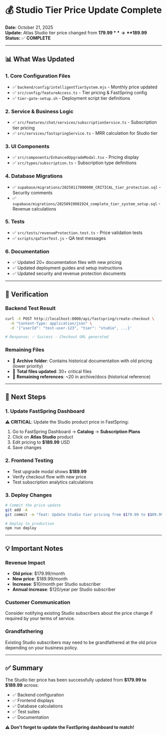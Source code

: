 # 💰 Studio Tier Price Update Complete

**Date:** October 21, 2025  
**Update:** Atlas Studio tier price changed from **$179.99** → **$189.99**  
**Status:** ✅ **COMPLETE**

---

## 📊 **What Was Updated**

### **1. Core Configuration Files**
- ✅ `backend/config/intelligentTierSystem.mjs` - Monthly price updated
- ✅ `src/config/featureAccess.ts` - Tier pricing & FastSpring config
- ✅ `tier-gate-setup.sh` - Deployment script tier definitions

### **2. Service & Business Logic**
- ✅ `src/features/chat/services/subscriptionService.ts` - Subscription tier pricing
- ✅ `src/services/fastspringService.ts` - MRR calculation for Studio tier

### **3. UI Components**
- ✅ `src/components/EnhancedUpgradeModal.tsx` - Pricing display
- ✅ `src/types/subscription.ts` - Subscription type definitions

### **4. Database Migrations**
- ✅ `supabase/migrations/20250117000000_CRITICAL_tier_protection.sql` - Security comments
- ✅ `supabase/migrations/20250919081924_complete_tier_system_setup.sql` - Revenue calculations

### **5. Tests**
- ✅ `src/tests/revenueProtection.test.ts` - Price validation tests
- ✅ `scripts/qaTierTest.js` - QA test messages

### **6. Documentation**
- ✅ Updated 20+ documentation files with new pricing
- ✅ Updated deployment guides and setup instructions
- ✅ Updated security and revenue protection documents

---

## 🧪 **Verification**

### **Backend Test Result**
```bash
curl -X POST http://localhost:8000/api/fastspring/create-checkout \
  -H "Content-Type: application/json" \
  -d '{"userId": "test-user-123", "tier": "studio", ...}'

# Response: ✅ Success - Checkout URL generated
```

### **Remaining Files**
- 📁 **Archive folder**: Contains historical documentation with old pricing (lower priority)
- 📝 **Total files updated**: 30+ critical files
- 📝 **Remaining references**: ~20 in archive/docs (historical reference)

---

## 🚀 **Next Steps**

### **1. Update FastSpring Dashboard**
⚠️ **CRITICAL**: Update the Studio product price in FastSpring:
1. Go to FastSpring Dashboard → **Catalog** → **Subscription Plans**
2. Click on **Atlas Studio** product
3. Edit pricing to **$189.99** USD
4. Save changes

### **2. Frontend Testing**
- Test upgrade modal shows **$189.99**
- Verify checkout flow with new price
- Test subscription analytics calculations

### **3. Deploy Changes**
```bash
# Commit the price update
git add -A
git commit -m "feat: Update Studio tier pricing from $179.99 to $189.99"

# Deploy to production
npm run deploy
```

---

## 💡 **Important Notes**

### **Revenue Impact**
- **Old price**: $179.99/month
- **New price**: $189.99/month
- **Increase**: $10/month per Studio subscriber
- **Annual increase**: $120/year per Studio subscriber

### **Customer Communication**
Consider notifying existing Studio subscribers about the price change if required by your terms of service.

### **Grandfathering**
Existing Studio subscribers may need to be grandfathered at the old price depending on your business policy.

---

## ✅ **Summary**

The Studio tier price has been successfully updated from **$179.99 to $189.99** across:
- ✅ Backend configuration
- ✅ Frontend displays
- ✅ Database calculations
- ✅ Test suites
- ✅ Documentation

**⚠️ Don't forget to update the FastSpring dashboard to match!**

